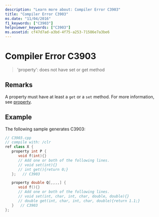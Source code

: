 ```yaml
---
description: "Learn more about: Compiler Error C3903"
title: "Compiler Error C3903"
ms.date: "11/04/2016"
f1_keywords: ["C3903"]
helpviewer_keywords: ["C3903"]
ms.assetid: cf47d7ad-a3bd-4f75-a253-71586e7a3be6
---
```

# Compiler Error C3903

> 'property': does not have set or get method

## Remarks

A property must have at least a `get` or a `set` method. For more information, see [property](../../extensions/property-cpp-component-extensions.md).

## Example

The following sample generates C3903:

```cpp
// C3903.cpp
// compile with: /clr
ref class X {
   property int P {
      void f(int){}
      // Add one or both of the following lines.
      // void set(int){}
      // int get(){return 0;}
   };   // C3903

   property double Q[,,,,] {
      void f(){}
      // Add one or both of the following lines.
      // void set(int, char, int, char, double, double){}
      // double get(int, char, int, char, double){return 1.1;}
   }   // C3903
};
```
